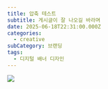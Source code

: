 ```yaml
---
title: 압축 테스트
subtitle: 게시글이 잘 나오길 바라며
date: 2025-06-18T22:31:00.000Z
categories:
  - creative
subCategory: 브랜딩
tags:
  - 디지털 배너 디자인
---
```

![](/img/uploads/명함-뒷면.png)

